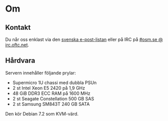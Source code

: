 # Om

## Kontakt

Du når oss enklast via den [svenska e-post-listan](https://lists.openstreetmap.org/listinfo/talk-se) eller på IRC på [#osm.se @ irc.oftc.net](irc://irc.oftc.net/#osm.se).

## Hårdvara

Servern innehåller följande prylar:

* Supermicro 1U chassi med dubbla PSUn
* 2 st Intel Xeon E5 2420 på 1,9 GHz
* 48 GiB DDR3 ECC RAM på 1600 MHz
* 2 st Seagate Constellation 500 GB SAS
* 2 st Samsung SM843T 240 GB SATA

Den kör Debian 7.2 som KVM-värd.
